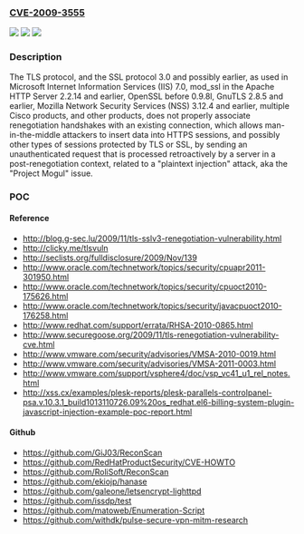 ### [CVE-2009-3555](https://cve.mitre.org/cgi-bin/cvename.cgi?name=CVE-2009-3555)
![](https://img.shields.io/static/v1?label=Product&message=n%2Fa&color=blue)
![](https://img.shields.io/static/v1?label=Version&message=n%2Fa&color=blue)
![](https://img.shields.io/static/v1?label=Vulnerability&message=n%2Fa&color=brighgreen)

### Description

The TLS protocol, and the SSL protocol 3.0 and possibly earlier, as used in Microsoft Internet Information Services (IIS) 7.0, mod_ssl in the Apache HTTP Server 2.2.14 and earlier, OpenSSL before 0.9.8l, GnuTLS 2.8.5 and earlier, Mozilla Network Security Services (NSS) 3.12.4 and earlier, multiple Cisco products, and other products, does not properly associate renegotiation handshakes with an existing connection, which allows man-in-the-middle attackers to insert data into HTTPS sessions, and possibly other types of sessions protected by TLS or SSL, by sending an unauthenticated request that is processed retroactively by a server in a post-renegotiation context, related to a "plaintext injection" attack, aka the "Project Mogul" issue.

### POC

#### Reference
- http://blog.g-sec.lu/2009/11/tls-sslv3-renegotiation-vulnerability.html
- http://clicky.me/tlsvuln
- http://seclists.org/fulldisclosure/2009/Nov/139
- http://www.oracle.com/technetwork/topics/security/cpuapr2011-301950.html
- http://www.oracle.com/technetwork/topics/security/cpuoct2010-175626.html
- http://www.oracle.com/technetwork/topics/security/javacpuoct2010-176258.html
- http://www.redhat.com/support/errata/RHSA-2010-0865.html
- http://www.securegoose.org/2009/11/tls-renegotiation-vulnerability-cve.html
- http://www.vmware.com/security/advisories/VMSA-2010-0019.html
- http://www.vmware.com/security/advisories/VMSA-2011-0003.html
- http://www.vmware.com/support/vsphere4/doc/vsp_vc41_u1_rel_notes.html
- http://xss.cx/examples/plesk-reports/plesk-parallels-controlpanel-psa.v.10.3.1_build1013110726.09%20os_redhat.el6-billing-system-plugin-javascript-injection-example-poc-report.html

#### Github
- https://github.com/GiJ03/ReconScan
- https://github.com/RedHatProductSecurity/CVE-HOWTO
- https://github.com/RoliSoft/ReconScan
- https://github.com/ekiojp/hanase
- https://github.com/galeone/letsencrypt-lighttpd
- https://github.com/issdp/test
- https://github.com/matoweb/Enumeration-Script
- https://github.com/withdk/pulse-secure-vpn-mitm-research

